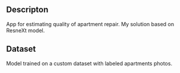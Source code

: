 ## Descripton
App for estimating quality of apartment repair. My solution based on ResneXt model.

## Dataset
Model trained on a custom dataset with labeled apartments photos.






